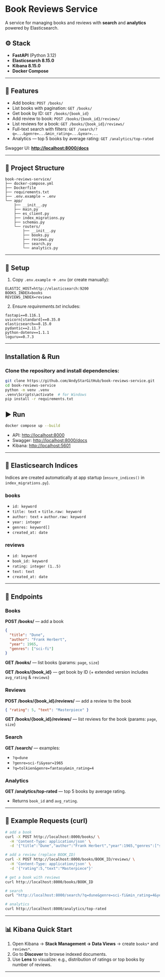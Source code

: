 # Book Reviews Service

A service for managing books and reviews with **search** and **analytics** powered by Elasticsearch.

## ⚙️ Stack

* **FastAPI** (Python 3.12)
* **Elasticsearch 8.15.0**
* **Kibana 8.15.0**
* **Docker Compose**

---

## 🚀 Features

* Add books: `POST /books/`
* List books with pagination: `GET /books/`
* Get book by ID: `GET /books/{book_id}`
* Add review to book: `POST /books/{book_id}/reviews/`
* List reviews for a book: `GET /books/{book_id}/reviews/`
* Full-text search with filters: `GET /search/?q=...&genre=...&min_rating=...&year=...`
* Analytics — top 5 books by average rating: `GET /analytics/top-rated`

Swagger UI: **[http://localhost:8000/docs](http://localhost:8000/docs)**

---

## 📁 Project Structure

```
book-reviews-service/
├── docker-compose.yml
├── Dockerfile
├── requirements.txt
├── .env.example → .env
└── app/
    ├── __init__.py
    ├── main.py
    ├── es_client.py
    ├── index_migrations.py
    ├── schemas.py
    └── routers/
        ├── __init__.py
        ├── books.py
        ├── reviews.py
        ├── search.py
        └── analytics.py
```

---

## 🔧 Setup

1. Copy `.env.example` → `.env` (or create manually):

```
ELASTIC_HOST=http://elasticsearch:9200
BOOKS_INDEX=books
REVIEWS_INDEX=reviews
```

2. Ensure *requirements.txt* includes:

```
fastapi==0.116.1
uvicorn[standard]==0.35.0
elasticsearch==8.15.0
pydantic==2.11.7
python-dotenv==1.1.1
loguru==0.7.3
```

---

## Installation & Run

### Clone the repository and install dependencies:

```bash
git clone https://github.com/AndyStarGitHub/book-reviews-service.git
cd book-reviews-service
python -m venv .venv
.venv\Scripts\activate  # for Windows
pip install -r requirements.txt
````

## ▶️ Run

```bash
docker compose up --build
```

* API: [http://localhost:8000](http://localhost:8000)
* Swagger: [http://localhost:8000/docs](http://localhost:8000/docs)
* Kibana: [http://localhost:5601](http://localhost:5601)

---

## 🧱 Elasticsearch Indices

Indices are created automatically at app startup (`ensure_indices()` in `index_migrations.py`).

### books

* `id: keyword`
* `title: text` + `title.raw: keyword`
* `author: text` + `author.raw: keyword`
* `year: integer`
* `genres: keyword[]`
* `created_at: date`

### reviews

* `id: keyword`
* `book_id: keyword`
* `rating: integer (1..5)`
* `text: text`
* `created_at: date`

---

## 🔌 Endpoints

### Books

**POST /books/** — add a book

```json
{
  "title": "Dune",
  "author": "Frank Herbert",
  "year": 1965,
  "genres": ["sci-fi"]
}
```

**GET /books/** — list books (params: `page`, `size`)

**GET /books/{book_id}** — get book by ID (+ extended version includes `avg_rating` & `reviews`)

### Reviews

**POST /books/{book_id}/reviews/** — add a review to the book

```json
{ "rating": 5, "text": "Masterpiece" }
```

**GET /books/{book_id}/reviews/** — list reviews for the book (params: `page`, `size`)

### Search

**GET /search/** — examples:

* `?q=dune`
* `?genre=sci-fi&year=1965`
* `?q=tolkien&genre=fantasy&min_rating=4`

### Analytics

**GET /analytics/top-rated** — top 5 books by average rating.

* Returns `book_id` and `avg_rating`.

---

## 🧪 Example Requests (curl)

```bash
# add a book
curl -X POST http://localhost:8000/books/ \
  -H 'Content-Type: application/json' \
  -d '{"title":"Dune","author":"Frank Herbert","year":1965,"genres":["sci-fi"]}'

# add a review (replace BOOK_ID)
curl -X POST http://localhost:8000/books/BOOK_ID/reviews/ \
  -H 'Content-Type: application/json' \
  -d '{"rating":5,"text":"Masterpiece"}'

# get a book with reviews
curl http://localhost:8000/books/BOOK_ID

# search
curl "http://localhost:8000/search/?q=dune&genre=sci-fi&min_rating=4&year=1965"

# analytics
curl http://localhost:8000/analytics/top-rated
```

---

## 📊 Kibana Quick Start

1. Open Kibana → **Stack Management → Data Views** → create `books*` and `reviews*`.
2. Go to **Discover** to browse indexed documents.
3. Use **Lens** to visualize: e.g., distribution of ratings or top books by number of reviews.

---
